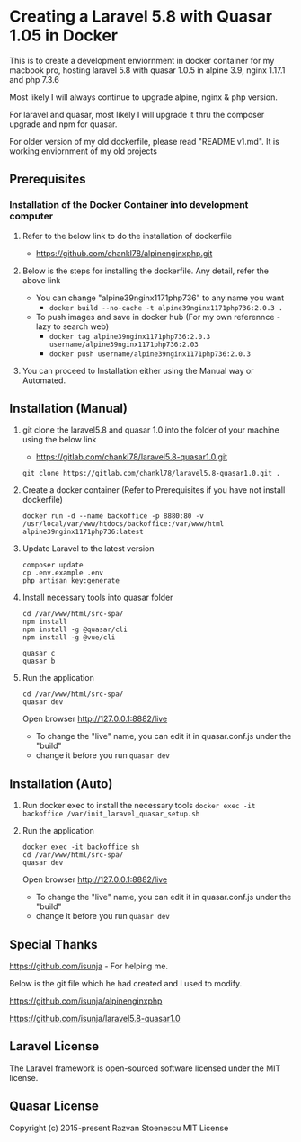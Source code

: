 # Creating a Laravel 5.8 with Quasar 1.05 in Docker

This is to create a development enviornment in docker container for my macbook pro, hosting laravel 5.8 with quasar 1.0.5 in alpine 3.9, nginx 1.17.1 and php 7.3.6

Most likely I will always continue to upgrade alpine, nginx & php version.

For laravel and quasar, most likely I will upgrade it thru the composer upgrade and npm for quasar.

For older version of my old dockerfile, please read "README v1.md".  It is working enviornment of my old projects


## Prerequisites
### Installation of the Docker Container into development computer
1. Refer to the below link to do the installation of dockerfile
   - https://github.com/chankl78/alpinenginxphp.git


2. Below is the steps for installing the dockerfile.  Any detail, refer the above link
   - You can change "alpine39nginx1171php736" to any name you want
      - ```docker build --no-cache -t alpine39nginx1171php736:2.0.3 .```
   - To push images and save in docker hub (For my own referennce - lazy to search web)
      - ```docker tag alpine39nginx1171php736:2.0.3 username/alpine39nginx1171php736:2.03```
      - ```docker push username/alpine39nginx1171php736:2.0.3```

3. You can proceed to Installation either using the Manual way or Automated.


## Installation (Manual)
1. git clone the laravel5.8 and quasar 1.0 into the folder of your machine using the below link
   - https://gitlab.com/chankl78/laravel5.8-quasar1.0.git


   
   ```
   git clone https://gitlab.com/chankl78/laravel5.8-quasar1.0.git .
   ```


2. Create a docker container (Refer to Prerequisites if you have not install dockerfile)
   ```
   docker run -d --name backoffice -p 8880:80 -v /usr/local/var/www/htdocs/backoffice:/var/www/html alpine39nginx1171php736:latest
   ```


3. Update Laravel to the latest version
   ```
   composer update
   cp .env.example .env
   php artisan key:generate
   ```


4. Install necessary tools into quasar folder
   ```
   cd /var/www/html/src-spa/
   npm install
   npm install -g @quasar/cli
   npm install -g @vue/cli

   quasar c
   quasar b
   ```


5. Run the application
   ```
   cd /var/www/html/src-spa/
   quasar dev
   ```
   Open browser http://127.0.0.1:8882/live
      - To change the "live" name, you can edit it in quasar.conf.js under the "build"
      - change it before you run `quasar dev`


## Installation (Auto)
1. Run docker exec to install the necessary tools
```docker exec -it backoffice /var/init_laravel_quasar_setup.sh```

2. Run the application
   ```
   docker exec -it backoffice sh
   cd /var/www/html/src-spa/
   quasar dev
   ```
   Open browser http://127.0.0.1:8882/live
      - To change the "live" name, you can edit it in quasar.conf.js under the "build"
      - change it before you run `quasar dev`

## Special Thanks

https://github.com/isunja - For helping me.

Below is the git file which he had created and I used to modify.


https://github.com/isunja/alpinenginxphp


https://github.com/isunja/laravel5.8-quasar1.0


## Laravel License

The Laravel framework is open-sourced software licensed under the MIT license.

## Quasar License

Copyright (c) 2015-present Razvan Stoenescu MIT License
